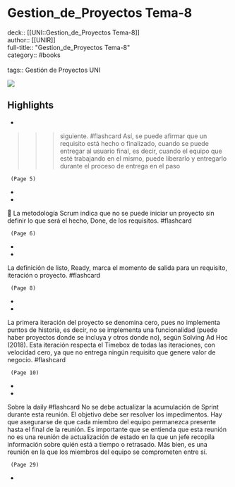 # Gestion_de_Proyectos Tema-8

deck:: [[UNI::Gestion_de_Proyectos Tema-8]]\
author:: [[UNIR]]\
full-title:: "Gestion_de_Proyectos Tema-8"\
category:: #books\
\
tags:: Gestión de Proyectos UNI  

![](https://readwise-assets.s3.amazonaws.com/media/uploaded_book_covers/profile_22942/6a6bd78b-e3e8-4898-b813-291fb0a71f02.jpg)

## Highlights
- 
 >>> siguiente. #flashcard 
    Así, se puede afirmar que un requisito está hecho o finalizado, cuando se puede entregar al usuario final, es decir, cuando el equipo que esté trabajando en el mismo, puede liberarlo y entregarlo durante el proceso de entrega en el paso

     (Page 5)
-
- 

 La metodología Scrum indica que no se puede iniciar un proyecto sin definir lo que será el hecho, Done, de los requisitos. #flashcard 


     (Page 6)
-
- 

La definición de listo, Ready, marca el momento de salida para un requisito, iteración o proyecto. #flashcard 


     (Page 8)
-
- 

La primera iteración del proyecto se denomina cero, pues no implementa puntos de historia, es decir, no se implementa una funcionalidad (puede haber proyectos donde se incluya y otros donde no), según Solving Ad Hoc (2018). Esta iteración respecta el Timebox de todas las iteraciones, con velocidad cero, ya que no entrega ningún requisito que genere valor de negocio. #flashcard 


     (Page 10)
-
- 
 Sobre la daily #flashcard 
    No se debe actualizar la acumulación de Sprint durante esta reunión. El objetivo debe ser resolver los impedimentos. Hay que asegurarse de que cada miembro del equipo permanezca presente hasta el final de la reunión. Es importante que se entienda que esta reunión no es una reunión de actualización de estado en la que un jefe recopila información sobre quién está a tiempo o retrasado. Más bien, es una reunión en la que los miembros del equipo se comprometen entre sí.

     (Page 29)
-
